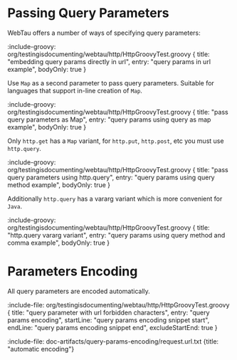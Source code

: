 # Passing Query Parameters 

WebTau offers a number of ways of specifying query parameters:

:include-groovy: org/testingisdocumenting/webtau/http/HttpGroovyTest.groovy {
    title: "embedding query params directly in url",
    entry: "query params in url example",
    bodyOnly: true
}

Use `Map` as a second parameter to pass query parameters. Suitable for languages that support in-line creation of `Map`.


:include-groovy: org/testingisdocumenting/webtau/http/HttpGroovyTest.groovy {
    title: "pass query parameters as Map",
    entry: "query params using query as map example",
    bodyOnly: true
}

Only `http.get` has a `Map` variant, for `http.put`, `http.post`, etc you must use `http.query`. 

:include-groovy: org/testingisdocumenting/webtau/http/HttpGroovyTest.groovy {
    title: "pass query parameters using http.query",
    entry: "query params using query method example",
    bodyOnly: true
}

Additionally `http.query` has a vararg variant which is more convenient for `Java`. 

:include-groovy: org/testingisdocumenting/webtau/http/HttpGroovyTest.groovy {
    title: "http.query vararg variant",
    entry: "query params using query method and comma example",
    bodyOnly: true
}

# Parameters Encoding

All query parameters are encoded automatically. 

:include-file: org/testingisdocumenting/webtau/http/HttpGroovyTest.groovy {
    title: "query parameter with url forbidden characters",
    entry: "query params encoding",
    startLine: "query params encoding snippet start",
    endLine: "query params encoding snippet end",
    excludeStartEnd: true
}

:include-file: doc-artifacts/query-params-encoding/request.url.txt {title: "automatic encoding"}

